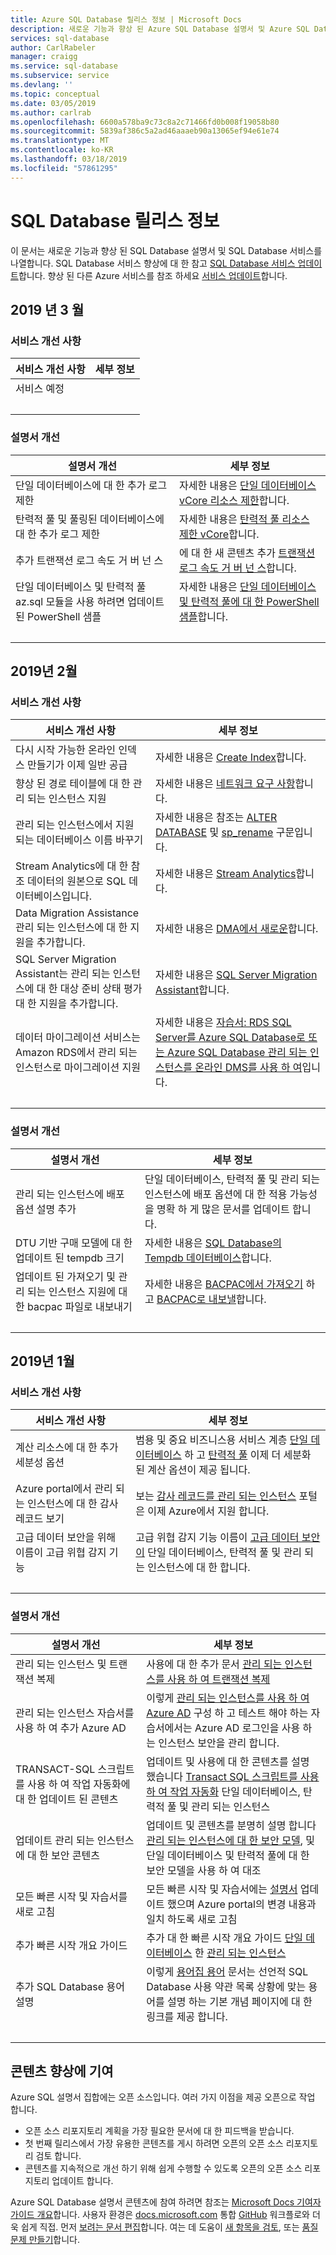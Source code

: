 ```yaml
---
title: Azure SQL Database 릴리스 정보 | Microsoft Docs
description: 새로운 기능과 향상 된 Azure SQL Database 설명서 및 Azure SQL Database 서비스에 알아봅니다
services: sql-database
author: CarlRabeler
manager: craigg
ms.service: sql-database
ms.subservice: service
ms.devlang: ''
ms.topic: conceptual
ms.date: 03/05/2019
ms.author: carlrab
ms.openlocfilehash: 6600a578ba9c73c8a2c71466fd0b008f19058b80
ms.sourcegitcommit: 5839af386c5a2ad46aaaeb90a13065ef94e61e74
ms.translationtype: MT
ms.contentlocale: ko-KR
ms.lasthandoff: 03/18/2019
ms.locfileid: "57861295"
---
```

# <a name="sql-database-release-notes"></a>SQL Database 릴리스 정보

이 문서는 새로운 기능과 향상 된 SQL Database 설명서 및 SQL Database 서비스를 나열합니다. SQL Database 서비스 향상에 대 한 참고 [SQL Database 서비스 업데이트](https://azure.microsoft.com/updates/?product=sql-database)합니다. 향상 된 다른 Azure 서비스를 참조 하세요 [서비스 업데이트](https://azure.microsoft.com/updates)합니다.

## <a name="march-2019"></a>2019 년 3 월

### <a name="service-improvements"></a>서비스 개선 사항

| 서비스 개선 사항 | 세부 정보 |
| --- | --- |
| 서비스 예정 ||
| &nbsp; |

### <a name="documentation-improvements"></a>설명서 개선

| 설명서 개선 | 세부 정보 |
| --- | --- |
| 단일 데이터베이스에 대 한 추가 로그 제한|자세한 내용은 [단일 데이터베이스 vCore 리소스 제한](sql-database-vcore-resource-limits-single-databases.md)합니다.|
| 탄력적 풀 및 풀링된 데이터베이스에 대 한 추가 로그 제한|자세한 내용은 [탄력적 풀 리소스 제한 vCore](sql-database-vcore-resource-limits-elastic-pools.md)합니다.|
| 추가 트랜잭션 로그 속도 거 버 넌 스| 에 대 한 새 콘텐츠 추가 [트랜잭션 로그 속도 거 버 넌 스](sql-database-resource-limits-database-server.md#transaction-log-rate-governance)합니다.|
| 단일 데이터베이스 및 탄력적 풀 az.sql 모듈을 사용 하려면 업데이트 된 PowerShell 샘플 | 자세한 내용은 [단일 데이터베이스 및 탄력적 풀에 대 한 PowerShell 샘플](sql-database-powershell-samples.md#single-database-and-elastic-pools)합니다.|
| &nbsp; |

## <a name="february-2019"></a>2019년 2월

### <a name="service-improvements"></a>서비스 개선 사항

| 서비스 개선 사항 | 세부 정보 |
| --- | --- |
|다시 시작 가능한 온라인 인덱스 만들기가 이제 일반 공급| 자세한 내용은 [Create Index](https://docs.microsoft.com/sql/t-sql/statements/create-index-transact-sql)합니다.|
|향상 된 경로 테이블에 대 한 관리 되는 인스턴스 지원| 자세한 내용은 [네트워크 요구 사항](sql-database-managed-instance-connectivity-architecture.md#network-requirements)합니다.|
|관리 되는 인스턴스에서 지원 되는 데이터베이스 이름 바꾸기 | 자세한 내용은 참조는 [ALTER DATABASE](https://docs.microsoft.com/sql/t-sql/statements/alter-database-transact-sql?view=azuresqldb-mi-current) 및 [sp_rename](https://docs.microsoft.com/sql/relational-databases/system-stored-procedures/sp-rename-transact-sql) 구문입니다.|
|Stream Analytics에 대 한 참조 데이터의 원본으로 SQL 데이터베이스입니다. | 자세한 내용은 [Stream Analytics](https://azure.microsoft.com/services/stream-analytics/)합니다.|
|Data Migration Assistance 관리 되는 인스턴스에 대 한 지원을 추가합니다. |자세한 내용은 [DMA에서 새로운](https://docs.microsoft.com/sql/dma/dma-whatsnew)합니다.|
|SQL Server Migration Assistant는 관리 되는 인스턴스에 대 한 대상 준비 상태 평가 대 한 지원을 추가합니다. | 자세한 내용은 [SQL Server Migration Assistant](https://docs.microsoft.com/sql/ssma/sql-server-migration-assistant)합니다.
|데이터 마이그레이션 서비스는 Amazon RDS에서 관리 되는 인스턴스로 마이그레이션 지원 | 자세한 내용은 [자습서: RDS SQL Server를 Azure SQL Database로 또는 Azure SQL Database 관리 되는 인스턴스를 온라인 DMS를 사용 하 여](../dms/tutorial-rds-sql-server-azure-sql-and-managed-instance-online.md)입니다.|
| &nbsp; |

### <a name="documentation-improvements"></a>설명서 개선

| 설명서 개선 | 세부 정보 |
| --- | --- |
|관리 되는 인스턴스에 배포 옵션 설명 추가|단일 데이터베이스, 탄력적 풀 및 관리 되는 인스턴스에 배포 옵션에 대 한 적용 가능성을 명확 하 게 많은 문서를 업데이트 합니다. |
|DTU 기반 구매 모델에 대 한 업데이트 된 tempdb 크기 | 자세한 내용은 [SQL Database의 Tempdb 데이터베이스](https://docs.microsoft.com/sql/relational-databases/databases/tempdb-database#tempdb-database-in-sql-database)합니다.|
|업데이트 된 가져오기 및 관리 되는 인스턴스 지원에 대 한 bacpac 파일로 내보내기| 자세한 내용은 [BACPAC에서 가져오기](sql-database-import.md) 하 고 [BACPAC로 내보낼](sql-database-export.md)합니다. |
| &nbsp; |


## <a name="january-2019"></a>2019년 1월

### <a name="service-improvements"></a>서비스 개선 사항

| 서비스 개선 사항 | 세부 정보 |
| --- | --- |
| 계산 리소스에 대 한 추가 세분성 옵션 | 범용 및 중요 비즈니스용 서비스 계층 [단일 데이터베이스](sql-database-vcore-resource-limits-single-databases.md) 하 고 [탄력적 풀](sql-database-vcore-resource-limits-elastic-pools.md) 이제 더 세분화 된 계산 옵션이 제공 됩니다.|
| Azure portal에서 관리 되는 인스턴스에 대 한 감사 레코드 보기 | 보는 [감사 레코드를 관리 되는 인스턴스](sql-database-managed-instance-auditing.md) 포털은 이제 Azure에서 지원 합니다.|
| 고급 데이터 보안을 위해 이름이 고급 위협 감지 기능 | 고급 위협 감지 기능 이름이 [고급 데이터 보안이](sql-advanced-threat-protection.md) 단일 데이터베이스, 탄력적 풀 및 관리 되는 인스턴스에 대 한 합니다. |
| &nbsp; |

### <a name="documentation-improvements"></a>설명서 개선

| 설명서 개선 | 세부 정보 |
| --- | --- |
| 관리 되는 인스턴스 및 트랜잭션 복제 | 사용에 대 한 추가 문서 [관리 되는 인스턴스를 사용 하 여 트랜잭션 복제](replication-with-sql-database-managed-instance.md) |
| 관리 되는 인스턴스 자습서를 사용 하 여 추가 Azure AD | 이렇게 [관리 되는 인스턴스를 사용 하 여 Azure AD](sql-database-managed-instance-aad-security-tutorial.md) 구성 하 고 테스트 해야 하는 자습서에서는 Azure AD 로그인을 사용 하는 인스턴스 보안을 관리 합니다. |
| TRANSACT-SQL 스크립트를 사용 하 여 작업 자동화에 대 한 업데이트 된 콘텐츠 | 업데이트 및 사용에 대 한 콘텐츠를 설명 했습니다 [Transact SQL 스크립트를 사용 하 여 작업 자동화](sql-database-job-automation-overview.md) 단일 데이터베이스, 탄력적 풀 및 관리 되는 인스턴스 |
| 업데이트 관리 되는 인스턴스에 대 한 보안 콘텐츠 | 업데이트 및 콘텐츠를 분명히 설명 합니다 [관리 되는 인스턴스에 대 한 보안 모델](sql-database-security-overview.md), 및 단일 데이터베이스 및 탄력적 풀에 대 한 보안 모델을 사용 하 여 대조 |
| 모든 빠른 시작 및 자습서를 새로 고침 | 모든 빠른 시작 및 자습서에는 [설명서](https://docs.microsoft.com/azure/sql-database) 업데이트 했으며 Azure portal의 변경 내용과 일치 하도록 새로 고침 |
| 추가 빠른 시작 개요 가이드 | 추가 대 한 빠른 시작 개요 가이드 [단일 데이터베이스](sql-database-quickstart-guide.md) 한 [관리 되는 인스턴스](sql-database-managed-instance-quickstart-guide.md) |
| 추가 SQL Database 용어 설명 | 이렇게 [용어집 용어](sql-database-glossary-terms.md) 문서는 선언적 SQL Database 사용 약관 목록 상황에 맞는 용어를 설명 하는 기본 개념 페이지에 대 한 링크를 제공 합니다. |
| &nbsp; |

## <a name="contribute-to-content-improvement"></a>콘텐츠 향상에 기여

Azure SQL 설명서 집합에는 오픈 소스입니다. 여러 가지 이점을 제공 오픈으로 작업 합니다.

- 오픈 소스 리포지토리 계획을 가장 필요한 문서에 대 한 피드백을 받습니다.
- 첫 번째 릴리스에서 가장 유용한 콘텐츠를 게시 하려면 오픈의 오픈 소스 리포지토리 검토 합니다.
- 콘텐츠를 지속적으로 개선 하기 위해 쉽게 수행할 수 있도록 오픈의 오픈 소스 리포지토리 업데이트 합니다.

Azure SQL Database 설명서 콘텐츠에 참여 하려면 참조는 [Microsoft Docs 기여자 가이드 개요](https://docs.microsoft.com/contribute/)합니다. 사용자 환경은 [docs.microsoft.com](https://docs.microsoft.com/) 통합 [GitHub](https://github.com/) 워크플로와 더욱 쉽게 직접. 먼저 [보려는 문서 편집](https://docs.microsoft.com/contribute/#quick-edits-to-existing-documents)합니다. 여는 데 도움이 [새 항목을 검토](https://docs.microsoft.com/contribute/#review-open-prs), 또는 [품질 문제 만들기](https://docs.microsoft.com/contribute/#create-quality-issues)합니다.
